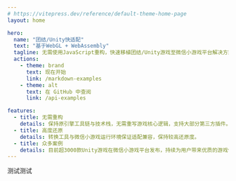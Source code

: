 ```yaml
---
# https://vitepress.dev/reference/default-theme-home-page
layout: home

hero:
  name: "团结/Unity快适配"
  text: "基于WebGL + WebAssembly"
  tagline: 无需使用JavaScript重构，快速移植团结/Unity游戏至微信小游戏平台解决方案。
  actions:
    - theme: brand
      text: 现在开始
      link: /markdown-examples
    - theme: alt
      text: 在 GitHub 中查阅
      link: /api-examples

features:
  - title: 无需重构
    details: 保持原引擎工具链与技术栈，无需重写游戏核心逻辑，支持大部分第三方插件。
  - title: 高度还原
    details: 转换工具与微信小游戏运行环境保证适配兼容，保持较高还原度。
  - title: 众多案例
    details: 目前超3000款Unity游戏在微信小游戏平台发布，持续为用户带来优质的游戏体验。
---
```


测试测试